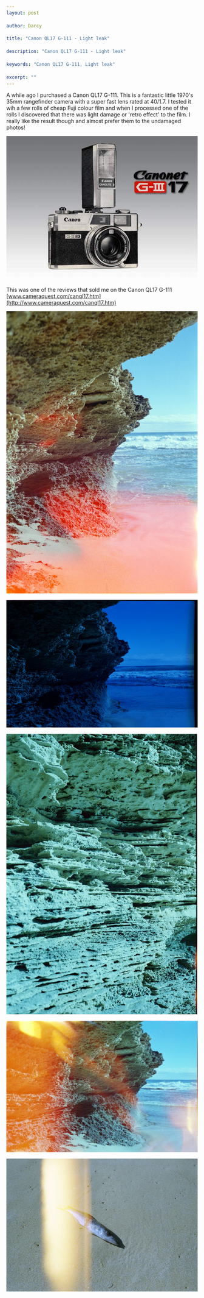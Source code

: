 ```yaml
---
layout: post

author: Darcy

title: "Canon QL17 G-111 - Light leak"

description: "Canon QL17 G-111 - Light leak"

keywords: "Canon QL17 G-111, Light leak"

excerpt: ""
---
```


A while ago I purchased a Canon QL17 G-111. This is a fantastic little 1970's 35mm rangefinder camera with a super fast lens rated at 40/1.7. I tested it wih a few rolls of cheap Fuji colour film and when I processed one of the rolls I discovered that there was light damage or 'retro effect' to the film. I really like the result though and almost prefer them to the undamaged photos!

![Canon QL17 G-111](/images/posts/2013/color-neg/ql17.jpg)

This was one of the reviews that sold me on the Canon QL17 G-111 [www.cameraquest.com/canql17.htm](http://www.cameraquest.com/canql17.htm)

![Light Leak](/images/posts/2013/color-neg/1.jpg)

![Light Leak](/images/posts/2013/color-neg/4.jpg)

![Light Leak](/images/posts/2013/color-neg/3.jpg)

![Light Leak](/images/posts/2013/color-neg/2.jpg)

![Light Leak](/images/posts/2013/color-neg/5.jpg)